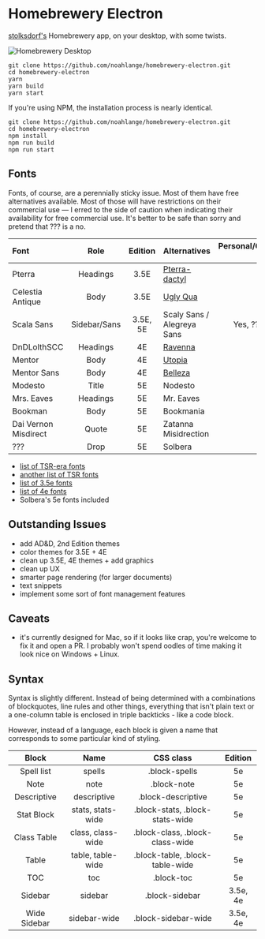 # Homebrewery Electron
[stolksdorf's](https://github.com/stolksdorf) Homebrewery app, on your desktop,
with some twists.

![Homebrewery Desktop](https://i.imgur.com/QN4I6QK.png)

```
git clone https://github.com/noahlange/homebrewery-electron.git
cd homebrewery-electron
yarn
yarn build
yarn start
```

If you're using NPM, the installation process is nearly identical.

```
git clone https://github.com/noahlange/homebrewery-electron.git
cd homebrewery-electron
npm install
npm run build
npm run start
```

## Fonts
Fonts, of course, are a perennially sticky issue. Most of them have free
alternatives available. Most of those will have restrictions on their commercial
use — I erred to the side of caution when indicating their availability for
free commercial use. It's better to be safe than sorry and pretend that ??? is
a no.

| Font                 | Role         | Edition  | Alternatives                                                           | Personal/Commercial Use |
|:---------------------|:------------:|:--------:|:-----------------------------------------------------------------------|------------------------:|
| Pterra               | Headings     | 3.5E     | [Pterra-dactyl](http://www.fontpalace.com/font-download/Pterra-dactyl) | ???                     |
| Celestia Antique     | Body         | 3.5E     | [Ugly Qua](https://www.fontsquirrel.com/fonts/UglyQua)                 | Yes, Yes                |
| Scala Sans           | Sidebar/Sans | 3.5E, 5E | Scaly Sans / Alegreya Sans                                             | Yes, ??? / Yes, Yes     |
| DnDLolthSCC          | Headings     | 4E       | [Ravenna](http://www.fontpalace.com/font-details/Ravenna/)             | ???                     |
| Mentor               | Body         | 4E       | [Utopia](https://ghostscript.com/~tor/stuff/fonts/utopia/)             | Yes / Yes               |
| Mentor Sans          | Body         | 4E       | [Belleza](https://fonts.google.com/specimen/Belleza)                   | Yes / Yes               |
| Modesto              | Title        | 5E       | Nodesto                                                                | Yes / ???               |
| Mrs. Eaves           | Headings     | 5E       | Mr. Eaves                                                              | Yes / ???               |
| Bookman              | Body         | 5E       | Bookmania                                                              | Yes / ???               |
| Dai Vernon Misdirect | Quote        | 5E       | Zatanna Misidrection                                                   | Yes / ???               |
| ???                  | Drop         | 5E       | Solbera                                                                | Yes / ???               |

- [list of TSR-era fonts](https://www.kirith.com/tsr-fonts/)
- [another list of TSR fonts](http://www.hahnlibrary.net/rpgs/tsrfonts.html)
- [list of 3.5e fonts](http://www.enworld.org/forum/showthread.php?269337-Font-used-in-the-D-amp-D-3-5-PHB-DMG-and-MM&p=5028438&viewfull=1#post5028438)
- [list of 4e fonts](http://taxidermicowlbear.weebly.com/dd-fonts.html)
- Solbera's 5e fonts included

## Outstanding Issues
- add AD&D, 2nd Edition themes
- color themes for 3.5E + 4E
- clean up 3.5E, 4E themes + add graphics
- clean up UX
- smarter page rendering (for larger documents)
- text snippets
- implement some sort of font management features

## Caveats
- it's currently designed for Mac, so if it looks like crap, you're welcome to
  fix it and open a PR. I probably won't spend oodles of time making it look
  nice on Windows + Linux.

## Syntax
Syntax is slightly different. Instead of being determined with a combinations of
blockquotes, line rules and other things, everything that isn't plain text or a
one-column table is enclosed in triple backticks - like a code block.

However, instead of a language, each block is given a name that corresponds to
some particular kind of styling.

| Block       | Name              | CSS class                       | Edition  |
|:-----------:|:-----------------:|:-------------------------------:|:--------:|
| Spell list  | spells            | .block-spells                   | 5e       |
| Note        | note              | .block-note                     | 5e       |
| Descriptive | descriptive       | .block-descriptive              | 5e       |
| Stat Block  | stats, stats-wide | .block-stats, .block-stats-wide | 5e       |
| Class Table | class, class-wide | .block-class, .block-class-wide | 5e       |
| Table       | table, table-wide | .block-table, .block-table-wide | 5e       |
| TOC         | toc               | .block-toc                      | 5e       |
| Sidebar     | sidebar           | .block-sidebar                  | 3.5e, 4e |
| Wide Sidebar| sidebar-wide      | .block-sidebar-wide             | 3.5e, 4e |